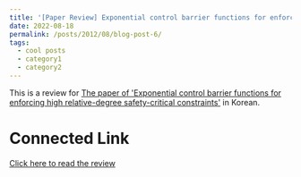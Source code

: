 ```yaml
---
title: '[Paper Review] Exponential control barrier functions for enforcing high relative-degree safety-critical constraints'
date: 2022-08-18
permalink: /posts/2012/08/blog-post-6/
tags:
  - cool posts
  - category1
  - category2
---
```


This is a review for [The paper of 'Exponential control barrier functions for enforcing high relative-degree safety-critical constraints'](https://hybrid-robotics.berkeley.edu/publications/ACC2016_Exponential_CBF.pdf) in Korean.

Connected Link
======

[Click here to read the review](https://blog.naver.com/ehddbs1213/222851922770)
